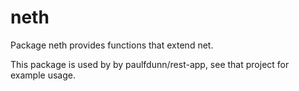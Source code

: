 # neth 
Package neth provides functions that extend net.

This package is used by by paulfdunn/rest-app, see that project for example usage.
